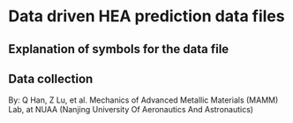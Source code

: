 # Data driven HEA prediction data files

## Explanation of symbols for the data file






## Data collection
By: Q Han, Z Lu, et al. 
Mechanics of Advanced Metallic Materials (MAMM) Lab, at NUAA (Nanjing University Of Aeronautics And Astronautics)

